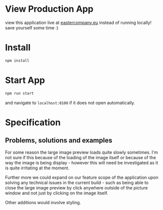 
# View Production App

view this application live at [eastercompany.eu](https://eastercompany.eu.pythonanywhere.com/) instead of running locally! save yourself some time :)

# Install

```bash
npm install
```

# Start App

```bash
npm run start
```

and navigate to `localhost:8100` if it does not open automatically.

# Specification

## Problems, solutions and examples

For some reason the large image preview loads quite slowly sometimes. I'm not sure if this because of the loading of the image itself or because of the way the image is being display - however this will need be investigated as it is quite irritating at the moment.

Further more we could expand on our feature scope of the application upon solving any technical issues in the current build - such as being able to close the large image preview by click anywhere outside of the picture window and not just by clicking on the image itself.

Other additions would involve styling.
